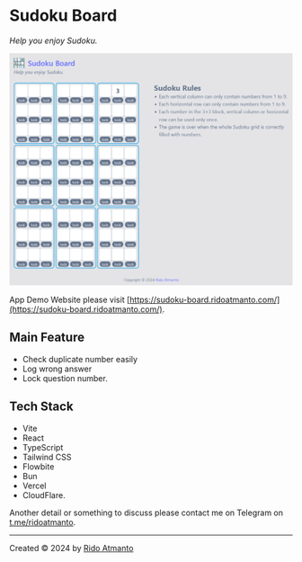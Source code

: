 # Sudoku Board

_Help you enjoy Sudoku._

![Preview Sudoku Board](./public/screenshot.png)

App Demo Website please visit [https://sudoku-board.ridoatmanto.com/](https://sudoku-board.ridoatmanto.com/).

## Main Feature

- Check duplicate number easily
- Log wrong answer
- Lock question number.

## Tech Stack

- Vite
- React
- TypeScript
- Tailwind CSS
- Flowbite
- Bun
- Vercel
- CloudFlare.

Another detail or something to discuss please contact me on Telegram on [t.me/ridoatmanto](https://t.me/ridoatmanto).

---

Created © 2024 by [Rido Atmanto](https://ridoatmanto.com)

